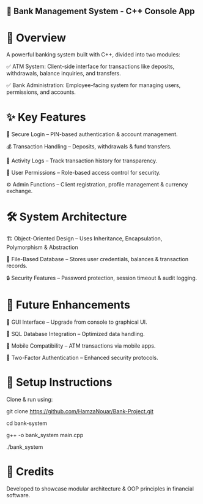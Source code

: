 ##  🚀 Bank Management System - C++ Console App

# 🔹 Overview

A powerful banking system built with C++, divided into two modules:

✅ ATM System: Client-side interface for transactions like deposits, withdrawals, balance inquiries, and transfers.

✅ Bank Administration: Employee-facing system for managing users, permissions, and accounts.

# **✨ Key Features**

🔑 Secure Login – PIN-based authentication & account management.

💰 Transaction Handling – Deposits, withdrawals & fund transfers.

📜 Activity Logs – Track transaction history for transparency.

👥 User Permissions – Role-based access control for security.

⚙️ Admin Functions – Client registration, profile management & currency exchange.

# **🛠 System Architecture**

🏗️ Object-Oriented Design – Uses Inheritance, Encapsulation, Polymorphism & Abstraction

📁 File-Based Database – Stores user credentials, balances & transaction records.

🔒 Security Features – Password protection, session timeout & audit logging.

# **🚀 Future Enhancements**

🔹 GUI Interface – Upgrade from console to graphical UI.

🔹 SQL Database Integration – Optimized data handling.

🔹 Mobile Compatibility – ATM transactions via mobile apps.

🔹 Two-Factor Authentication – Enhanced security protocols.



# **📌 Setup Instructions**

Clone & run using:

git clone https://github.com/HamzaNouar/Bank-Project.git

cd bank-system  

g++ -o bank_system main.cpp  

./bank_system  


# **📢 Credits**

Developed to showcase modular architecture & OOP principles in financial software.
